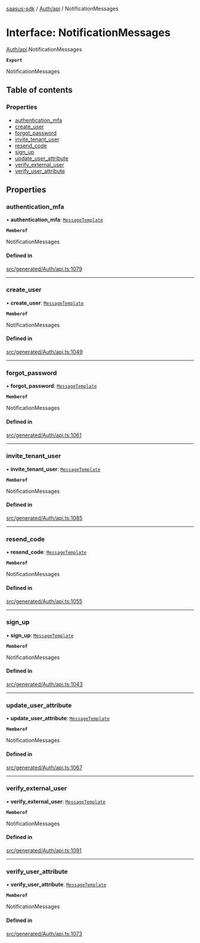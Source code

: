 [saasus-sdk](../README.md) / [Auth/api](../modules/Auth_api.md) / NotificationMessages

# Interface: NotificationMessages

[Auth/api](../modules/Auth_api.md).NotificationMessages

**`Export`**

NotificationMessages

## Table of contents

### Properties

- [authentication\_mfa](Auth_api.NotificationMessages.md#authentication_mfa)
- [create\_user](Auth_api.NotificationMessages.md#create_user)
- [forgot\_password](Auth_api.NotificationMessages.md#forgot_password)
- [invite\_tenant\_user](Auth_api.NotificationMessages.md#invite_tenant_user)
- [resend\_code](Auth_api.NotificationMessages.md#resend_code)
- [sign\_up](Auth_api.NotificationMessages.md#sign_up)
- [update\_user\_attribute](Auth_api.NotificationMessages.md#update_user_attribute)
- [verify\_external\_user](Auth_api.NotificationMessages.md#verify_external_user)
- [verify\_user\_attribute](Auth_api.NotificationMessages.md#verify_user_attribute)

## Properties

### authentication\_mfa

• **authentication\_mfa**: [`MessageTemplate`](Auth_api.MessageTemplate.md)

**`Memberof`**

NotificationMessages

#### Defined in

[src/generated/Auth/api.ts:1079](https://github.com/saasus-platform/saasus-sdk-javascript/blob/c6c266c/src/generated/Auth/api.ts#L1079)

___

### create\_user

• **create\_user**: [`MessageTemplate`](Auth_api.MessageTemplate.md)

**`Memberof`**

NotificationMessages

#### Defined in

[src/generated/Auth/api.ts:1049](https://github.com/saasus-platform/saasus-sdk-javascript/blob/c6c266c/src/generated/Auth/api.ts#L1049)

___

### forgot\_password

• **forgot\_password**: [`MessageTemplate`](Auth_api.MessageTemplate.md)

**`Memberof`**

NotificationMessages

#### Defined in

[src/generated/Auth/api.ts:1061](https://github.com/saasus-platform/saasus-sdk-javascript/blob/c6c266c/src/generated/Auth/api.ts#L1061)

___

### invite\_tenant\_user

• **invite\_tenant\_user**: [`MessageTemplate`](Auth_api.MessageTemplate.md)

**`Memberof`**

NotificationMessages

#### Defined in

[src/generated/Auth/api.ts:1085](https://github.com/saasus-platform/saasus-sdk-javascript/blob/c6c266c/src/generated/Auth/api.ts#L1085)

___

### resend\_code

• **resend\_code**: [`MessageTemplate`](Auth_api.MessageTemplate.md)

**`Memberof`**

NotificationMessages

#### Defined in

[src/generated/Auth/api.ts:1055](https://github.com/saasus-platform/saasus-sdk-javascript/blob/c6c266c/src/generated/Auth/api.ts#L1055)

___

### sign\_up

• **sign\_up**: [`MessageTemplate`](Auth_api.MessageTemplate.md)

**`Memberof`**

NotificationMessages

#### Defined in

[src/generated/Auth/api.ts:1043](https://github.com/saasus-platform/saasus-sdk-javascript/blob/c6c266c/src/generated/Auth/api.ts#L1043)

___

### update\_user\_attribute

• **update\_user\_attribute**: [`MessageTemplate`](Auth_api.MessageTemplate.md)

**`Memberof`**

NotificationMessages

#### Defined in

[src/generated/Auth/api.ts:1067](https://github.com/saasus-platform/saasus-sdk-javascript/blob/c6c266c/src/generated/Auth/api.ts#L1067)

___

### verify\_external\_user

• **verify\_external\_user**: [`MessageTemplate`](Auth_api.MessageTemplate.md)

**`Memberof`**

NotificationMessages

#### Defined in

[src/generated/Auth/api.ts:1091](https://github.com/saasus-platform/saasus-sdk-javascript/blob/c6c266c/src/generated/Auth/api.ts#L1091)

___

### verify\_user\_attribute

• **verify\_user\_attribute**: [`MessageTemplate`](Auth_api.MessageTemplate.md)

**`Memberof`**

NotificationMessages

#### Defined in

[src/generated/Auth/api.ts:1073](https://github.com/saasus-platform/saasus-sdk-javascript/blob/c6c266c/src/generated/Auth/api.ts#L1073)
